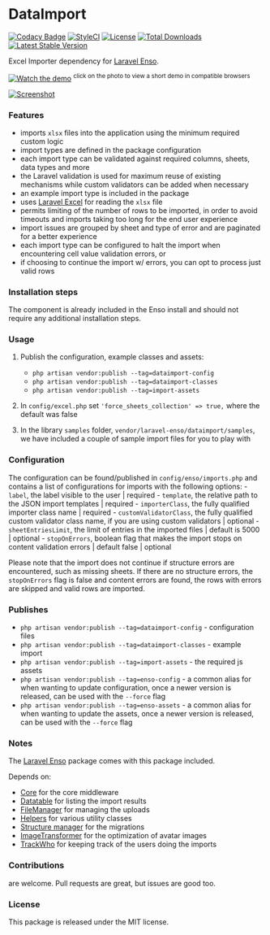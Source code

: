 <!--h-->
# DataImport

[![Codacy Badge](https://api.codacy.com/project/badge/Grade/b169a2f09f864cd5b274ce63008f04b9)](https://www.codacy.com/app/laravel-enso/DataImport?utm_source=github.com&amp;utm_medium=referral&amp;utm_content=laravel-enso/DataImport&amp;utm_campaign=Badge_Grade)
[![StyleCI](https://styleci.io/repos/89221336/shield?branch=master)](https://styleci.io/repos/89221336)
[![License](https://poser.pugx.org/laravel-enso/dataimport/license)](https://https://packagist.org/packages/laravel-enso/dataimport)
[![Total Downloads](https://poser.pugx.org/laravel-enso/dataimport/downloads)](https://packagist.org/packages/laravel-enso/dataimport)
[![Latest Stable Version](https://poser.pugx.org/laravel-enso/dataimport/version)](https://packagist.org/packages/laravel-enso/dataimport)
<!--/h-->

Excel Importer dependency for [Laravel Enso](https://github.com/laravel-enso/Enso).

[![Watch the demo](https://laravel-enso.github.io/dataimport/screenshots/bulma_006_thumb.png)](https://laravel-enso.github.io/dataimport/videos/bulma_demo_01.webm)
<sup>click on the photo to view a short demo in compatible browsers</sup>

[![Screenshot](https://laravel-enso.github.io/dataimport/screenshots/bulma_007_thumb.png)](https://laravel-enso.github.io/dataimport/screenshots/bulma_007.png)


### Features

- imports `xlsx` files into the application using the minimum required custom logic
- import types are defined in the package configuration
- each import type can be validated against required columns, sheets, data types and more
- the Laravel validation is used for maximum reuse of existing mechanisms while custom validators can be added when necessary
- an example import type is included in the package
- uses [Laravel Excel](https://github.com/Maatwebsite/Laravel-Excel) for reading the `xlsx` file
- permits limiting of the number of rows to be imported, in order to avoid timeouts and imports taking too long for the end user experience
- import issues are grouped by sheet and type of error and are paginated for a better experience
- each import type can be configured to halt the import when encountering cell value validation errors, or  
- if choosing to continue the import w/ errors, you can opt to process just valid rows

### Installation steps

The component is already included in the Enso install and should not require any additional installation steps.

### Usage

1. Publish the configuration, example classes and assets:
    * `php artisan vendor:publish --tag=dataimport-config`
    * `php artisan vendor:publish --tag=dataimport-classes`
    * `php artisan vendor:publish --tag=import-assets`

2. In `config/excel.php` set `'force_sheets_collection' => true,` where the default was false

3. In the library `samples` folder, `vendor/laravel-enso/dataimport/samples`, we have included a couple of 
 sample import files for you to play with 

### Configuration
The configuration can be found/published in `config/enso/imports.php` and contains a list of configurations for imports with the following options:
    - `label`, the label visible to the user | required
    - `template`, the relative path to the JSON import templates | required
    - `importerClass`, the fully qualified importer class name | required
    - `customValidatorClass`, the fully qualified custom validator class name, if you are using custom validators | optional
    - `sheetEntriesLimit`, the limit of entries in the imported files | default is 5000 | optional
    - `stopOnErrors`, boolean flag that makes the import stops on content validation errors  | default false | optional

Please note that the import does not continue if structure errors are encountered, such as missing sheets.
If there are no structure errors, the `stopOnErrors` flag is false and content errors are found, 
the rows with errors are skipped and valid rows are imported. 

### Publishes

- `php artisan vendor:publish --tag=dataimport-config` - configuration files
- `php artisan vendor:publish --tag=dataimport-classes` - example import
- `php artisan vendor:publish --tag=import-assets` - the required js assets 
- `php artisan vendor:publish --tag=enso-config` - a common alias for when wanting to update configuration,
once a newer version is released, can be used with the `--force` flag
- `php artisan vendor:publish --tag=enso-assets` - a common alias for when wanting to update the assets,
once a newer version is released, can be used with the `--force` flag

### Notes

The [Laravel Enso](https://github.com/laravel-enso/Enso) package comes with this package included.

Depends on:
 - [Core](https://github.com/laravel-enso/Core) for the core middleware 
 - [Datatable](https://github.com/laravel-enso/Datatable) for listing the import results
 - [FileManager](https://github.com/laravel-enso/FileManager) for managing the uploads 
 - [Helpers](https://github.com/laravel-enso/Helpers) for various utility classes
 - [Structure manager](https://github.com/laravel-enso/StructureManager) for the migrations 
 - [ImageTransformer](https://github.com/laravel-enso/ImageTransformer) for the optimization of avatar images
 - [TrackWho](https://github.com/laravel-enso/TrackWho) for keeping track of the users doing the imports
 
<!--h-->
### Contributions

are welcome. Pull requests are great, but issues are good too.

### License

This package is released under the MIT license.
<!--/h-->